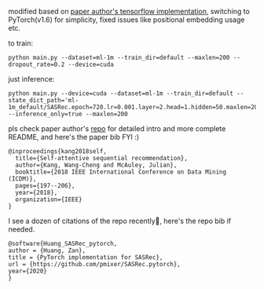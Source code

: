 modified based on [paper author's tensorflow implementation](https://github.com/kang205/SASRec), switching to PyTorch(v1.6) for simplicity, fixed issues like positional embedding usage etc.

to train:

```
python main.py --dataset=ml-1m --train_dir=default --maxlen=200 --dropout_rate=0.2 --device=cuda
```

just inference:

```
python main.py --device=cuda --dataset=ml-1m --train_dir=default --state_dict_path='ml-1m_default/SASRec.epoch=720.lr=0.001.layer=2.head=1.hidden=50.maxlen=200.pth' --inference_only=true --maxlen=200

```

pls check paper author's [repo](https://github.com/kang205/SASRec) for detailed intro and more complete README, and here's the paper bib FYI :)

```
@inproceedings{kang2018self,
  title={Self-attentive sequential recommendation},
  author={Kang, Wang-Cheng and McAuley, Julian},
  booktitle={2018 IEEE International Conference on Data Mining (ICDM)},
  pages={197--206},
  year={2018},
  organization={IEEE}
}
```

I see a dozen of citations of the repo recently🫰, here's the repo bib if needed.
```
@software{Huang_SASRec_pytorch,
author = {Huang, Zan},
title = {PyTorch implementation for SASRec},
url = {https://github.com/pmixer/SASRec.pytorch},
year={2020}
}
```
